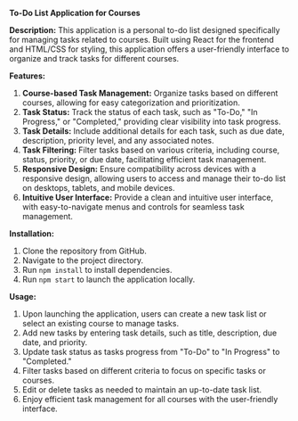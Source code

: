 **To-Do List Application for Courses**

**Description:**
This application is a personal to-do list designed specifically for managing tasks related to courses. Built using React for the frontend and HTML/CSS for styling, this application offers a user-friendly interface to organize and track tasks for different courses.

**Features:**
1. **Course-based Task Management:** Organize tasks based on different courses, allowing for easy categorization and prioritization.
2. **Task Status:** Track the status of each task, such as "To-Do," "In Progress," or "Completed," providing clear visibility into task progress.
3. **Task Details:** Include additional details for each task, such as due date, description, priority level, and any associated notes.
4. **Task Filtering:** Filter tasks based on various criteria, including course, status, priority, or due date, facilitating efficient task management.
5. **Responsive Design:** Ensure compatibility across devices with a responsive design, allowing users to access and manage their to-do list on desktops, tablets, and mobile devices.
6. **Intuitive User Interface:** Provide a clean and intuitive user interface, with easy-to-navigate menus and controls for seamless task management.

**Installation:**
1. Clone the repository from GitHub.
2. Navigate to the project directory.
3. Run `npm install` to install dependencies.
4. Run `npm start` to launch the application locally.

**Usage:**
1. Upon launching the application, users can create a new task list or select an existing course to manage tasks.
2. Add new tasks by entering task details, such as title, description, due date, and priority.
3. Update task status as tasks progress from "To-Do" to "In Progress" to "Completed."
4. Filter tasks based on different criteria to focus on specific tasks or courses.
5. Edit or delete tasks as needed to maintain an up-to-date task list.
6. Enjoy efficient task management for all courses with the user-friendly interface.
